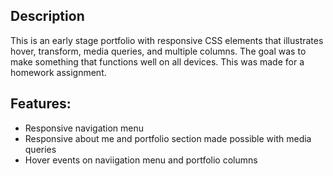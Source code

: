 ## Description

This is an early stage portfolio with responsive CSS elements that illustrates hover, transform, media queries, and multiple columns. The goal was to make something that functions well on all devices. This was made for a homework assignment.

## Features:

- Responsive navigation menu
- Responsive about me and portfolio section made possible with media queries
- Hover events on naviigation menu and portfolio columns

